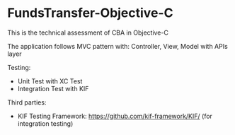 # FundsTransfer-Objective-C
This is the technical assessment of CBA in Objective-C

The application follows MVC pattern with: Controller, View, Model with APIs layer

Testing:
- Unit Test with XC Test
- Integration Test with KIF


Third parties:
- KIF Testing Framework: https://github.com/kif-framework/KIF/ (for integration testing)
